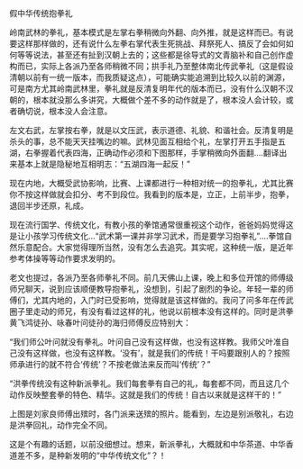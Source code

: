 假中华传统抱拳礼

岭南武林的拳礼，基本模式是左掌右拳稍微向外翻、向外推，就是这样而已。有说要这样那样做的，还有说什么左拳右掌代表生死挑战、拜祭死人、搞反了会如何如何等等说法，甚至还有扯到汉朝上去的；这些都是徐导式的文青脑补和自己创作虚构而已，实际上各派乃至各师稍微不同；拱手礼乃至整体南北传武拳礼（这是假设清朝以前有一统一版本，而我质疑这点），可能确实能追溯到比较久以前的渊源，可是南方尤其岭南武林里，拳礼就是反清复明年代的版本而已，没有什么汉朝不汉朝的，根本就没那么多讲究，大概做个差不多的动作就是了，根本没人会计较，或者确切说，根本没人会注意。

左文右武，左掌按右拳，就是以文压武，表示道德、礼貌、和谐社会。反清复明是杀头的事，总不能天天挂嘴边的嘛。武林见面互相给个礼，左掌打开五手指是五湖，右拳握着代表四海，正确动作必须和下图那样，手掌稍微向外面翻....翻译出来基本上就是隐秘地互相明志：“五湖四海一起反！”

现在内地，大概受武协影响，比赛、上课都进行一种相对统一的抱拳礼，尤其比赛你不按这样做就会扣分、考不到段位。我看到的版本是，立正，上前半步，抱拳，退回半步还原，礼成。

现在流行国学、传统文化，有教小孩的拳馆通常很重视这个动作，爸爸妈妈觉得这是让小孩学习传统文化...“武术第一课并非学习武术，而是要学习抱拳礼”....拳馆自然乐意配合。大家觉得理所当然，没有怎么去追究。其实呢，这种统一版，是近年参考体操等等动作要求发明的。

老文也提过，各派乃至各师拳礼不同。前几天佛山上课，晚上和多位开馆的师傅级师兄聊天，说到应该顺便教导抱拳礼，没想到，引起了剧烈的争论。年轻一辈的师傅们，尤其内地的，入门时已受影响，觉得就是该这样做的。我问了问多年在传武圈子里走动的师兄，有没有看过这样的礼，他说以前根本没有这样的。同时是洪拳黄飞鸿徒孙、咏春叶问徒孙的海归师傅反应特别大：

“我们师公叶问就没有拳礼。叶问自己没有这样做，也没有这样教。我师父叶准自己没有这样做，也没有这样教。‘没有’，就是我们的传统！干吗要跟别人的？按照师承进行的就不符合‘传统’？不按老做法来反而叫‘传统’？”

“洪拳传统没有这种新派拳礼。我们每套拳有自己的礼，每套都不同，而且这几个动作反映整套拳的特色、精华。这就是我们的传统！自古以来就是这样干的！”

上图是刘家良师傅出殡时，各门派来送殡的照片。能看到，左边是别派敬礼，右边是洪拳回礼，动作完全不同。

这是个有趣的话题，以前没细想过。想来，新派拳礼，大概就和中华茶道、中华香道差不多，是种新发明的“中华传统文化”？！
